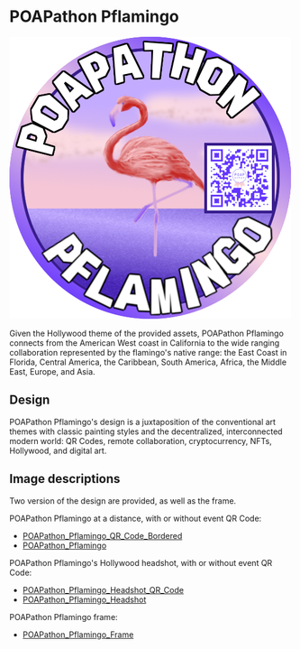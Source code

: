 # POAPathon Pflamingo

![POAPathon Pflamingo](POAPathon_Pflamingo_QR_Code_Bordered.png)

Given the Hollywood theme of the provided assets, POAPathon Pflamingo connects from the American West coast in California to the wide ranging collaboration represented by the flamingo's native range: the East Coast in Florida, Central America, the Caribbean, South America, Africa, the Middle East, Europe, and Asia.

## Design

POAPathon Pflamingo's design is a juxtaposition of the conventional art themes with classic painting styles and the decentralized, interconnected modern world: QR Codes, remote collaboration, cryptocurrency, NFTs, Hollywood, and digital art.

## Image descriptions

Two version of the design are provided, as well as the frame.

POAPathon Pflamingo at a distance, with or without event QR Code:
- [POAPathon_Pflamingo_QR_Code_Bordered](POAPathon_Pflamingo_QR_Code_Bordered.png)
- [POAPathon_Pflamingo](POAPathon_Pflamingo.png)

POAPathon Pflamingo's Hollywood headshot, with or without event QR Code:
- [POAPathon_Pflamingo_Headshot_QR_Code](POAPathon_Pflamingo_Headshot_QR_Code.png)
- [POAPathon_Pflamingo_Headshot](POAPathon_Pflamingo_Headshot.png)

POAPathon Pflamingo frame:
- [POAPathon_Pflamingo_Frame](POAPathon_Pflamingo_Frame.png)
